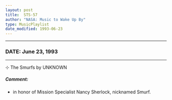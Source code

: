 ```yaml
---
layout: post
title:  STS-57
author: "NASA: Music to Wake Up By"
type: MusicPlaylist
date_modified: 1993-06-23
---
```


----
### DATE: June 23, 1993
----
⊹ The Smurfs by UNKNOWN

##### Comment:
* in honor of Mission Specialist Nancy Sherlock, nicknamed Smurf.
